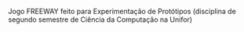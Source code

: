 Jogo FREEWAY feito para Experimentação de Protótipos (disciplina de segundo semestre de Ciência da Computação na Unifor)
